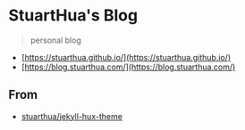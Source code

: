 # StuartHua's Blog

> personal blog

* [https://stuarthua.github.io/](https://stuarthua.github.io/)
* [https://blog.stuarthua.com/](https://blog.stuarthua.com/)

## From

* [stuarthua/jekyll-hux-theme](https://github.com/stuarthua/jekyll-hux-theme)
